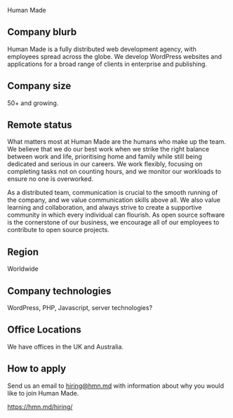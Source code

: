Human Made

## Company blurb

Human Made is a fully distributed web development agency, with employees spread across the globe. We develop WordPress websites and applications for a broad range of clients in enterprise and publishing.

## Company size

50+ and growing.

## Remote status

What matters most at Human Made are the humans who make up the team. We believe that we do our best work when we strike the right balance between work and life, prioritising home and family while still being dedicated and serious in our careers. We work flexibly, focusing on completing tasks not on counting hours, and we monitor our workloads to ensure no one is overworked.

As a distributed team, communication is crucial to the smooth running of the company, and we value communication skills above all. We also value learning and collaboration, and always strive to create a supportive community in which every individual can flourish. As open source software is the cornerstone of our business, we encourage all of our employees to contribute to open source projects.

## Region

Worldwide

## Company technologies

WordPress, PHP, Javascript, server technologies?

## Office Locations

We have offices in the UK and Australia.

## How to apply

Send us an email to hiring@hmn.md with information about why you would like to join Human Made.

https://hmn.md/hiring/
